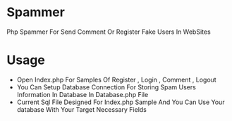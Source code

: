 # Spammer
Php Spammer For Send Comment Or Register Fake Users In WebSites
# Usage
- Open Index.php For Samples Of Register , Login , Comment , Logout
- You Can Setup Database Connection For Storing Spam Users Information In Database In Database.php File
- Current Sql File Designed For Index.php Sample And You Can Use Your database With Your Target Necessary Fields
 
